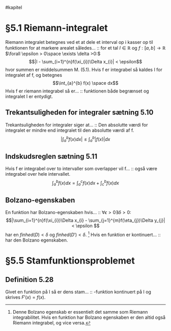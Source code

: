 #kapitel 
# §5.1 Riemann-integralet
Riemann integralet betegnes ved et at dele et interval op i kasser op til funktionen for at markere arealet således... :: for et tal $I \in \mathbb{R}$ og $f:[a,b]\to \mathbb{R}$ $\forall \epsilon > 0\space \exists \delta >0:$  $$|I - \sum_{i=1}^{n}f(\xi_{i})\Delta x_{i}| < \epsilon$$ hvor summen er middelsummen M. (5.1). Hvis f er integrabel så kaldes I for integralet af f, og betegnes $$\int_{a}^{b} f(x) \space dx$$
Hvis f er riemann integrabel så er... :: funktionen både begrænset og integralet I er entydigt.

## Trekantsuligheden for integraler sætning 5.10
Trekantsuligheden for integraler siger at... :: Den absolutte værdi for integralet er mindre end integralet til den absolutte værdi af f. $$|\int_{a}^{b} f(x) dx| \leq \int_{a}^{b}|f(x)|dx$$

## Indskudsreglen sætning 5.11
Hvis f er integrabel over to intervaller som overlapper vil f... :: også være integrabel over hele intervallet. $$\int_{a}^{b}f(x)dx = \int_{a}^{c} f(x)dx + \int_{c}^{b} f(x)dx$$
## Bolzano-egenskaben
En funktion har Bolzano-egenskaben hvis... :: $\forall \epsilon >0 \exists \delta >0:$ $$|\sum_{i=1}^{n}f(\xi_{i})\Delta x_{i} - \sum_{j=1}^{m}f(\eta_{j})\Delta y_{j}| < \epsilon $$ har en $finhed(D)<\delta$ og $finhed(D')<\delta$. [^1]
Hvis en funktion er kontinuert... :: har den Bolzano egenskaben.

# §5.5 Stamfunktionsproblemet
## Definition 5.28
Givet en funktion på I så er dens stam... :: -funktion kontinuert på I og skrives $F'(x)=f(x)$.



[^1]: Denne Bolzano egenskab er essentielt det samme som Riemann integrabilitet. Hvis en funktion har Bolzano egenskaben er den altid også Riemann integrabel, og vice versa.